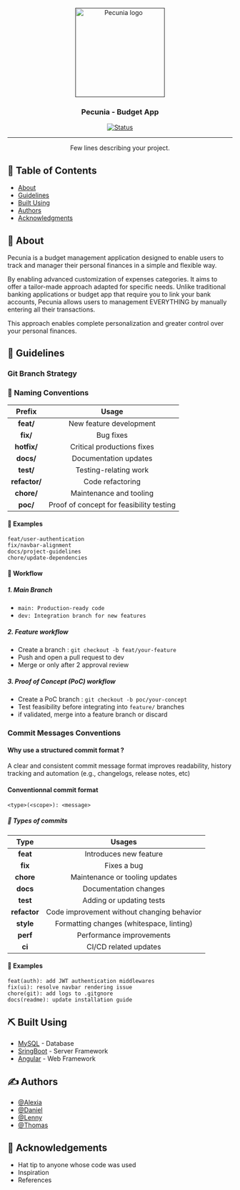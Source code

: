 <p align="center">
  <a href="" rel="noopener">
 <img width=200px height=200px src="https://ibb.co/MyDQDRpf" alt="Pecunia logo"></a>
</p>

<h3 align="center">Pecunia - Budget App</h3>

<div align="center">

  [![Status](https://img.shields.io/badge/status-active-success.svg)]()

</div>

---

<p align="center"> Few lines describing your project.
    <br>
</p>

## 📝 Table of Contents

- [About](#about)
- [Guidelines](#guidelines)
- [Built Using](#built_using)
- [Authors](#authors)
- [Acknowledgments](#acknowledgement)

## 🧐 About <a name = "about"></a>

Pecunia is a budget management application designed to enable users to track and manager their personal finances in a simple and flexible way.

By enabling advanced customization of expenses categories. It aims to offer a tailor-made approach adapted for specific needs.
Unlike traditional banking applications or budget app that require you to link your bank accounts,
Pecunia allows users to management EVERYTHING by manually entering all their transactions.

This approach enables complete personalization and greater control over your personal finances.

## 📓 Guidelines

### Git Branch Strategy

### 📌 Naming Conventions

| Prefix | Usage |
| :-------: | :------:|
| **feat/** | New feature development |
| **fix/** | Bug fixes |
| **hotfix/** | Critical productions fixes |
| **docs/** | Documentation updates |
| **test/** | Testing-relating work |
| **refactor/** | Code refactoring |
| **chore/** | Maintenance and tooling |
| **poc/** | Proof of concept for feasibility testing |

#### 🔷 Examples

```git
feat/user-authentication
fix/navbar-alignment
docs/project-guidelines
chore/update-dependencies
```

#### 🔄 Workflow

##### 1. Main Branch

- `main: Production-ready code`
- `dev: Integration branch for new features`

##### 2. Feature workflow

- Create a branch : `git checkout -b feat/your-feature`
- Push and open a pull request to dev
- Merge or only after 2 approval review

##### 3. Proof of Concept (PoC) workflow

- Create a PoC branch : `git checkout -b poc/your-concept`
- Test feasibility before integrating into `feature/` branches
- if validated, merge into a feature branch or discard

### Commit Messages Conventions

#### Why use a structured commit format ?

A clear and consistent commit message format improves readability, history tracking and automation (e.g., changelogs, release notes, etc)

#### Conventionnal commit format

`<type>(<scope>): <message>`

##### 🔷 Types of commits

| Type | Usages |
| :------: | :-----:|
| **feat** | Introduces new feature |
| **fix** | Fixes a bug |
| **chore** | Maintenance or tooling updates |
| **docs** | Documentation changes |
| **test** | Adding or updating tests |
| **refactor** | Code improvement without changing behavior |
| **style** | Formatting changes (whitespace, linting) |
| **perf** | Performance improvements |
| **ci** | CI/CD related updates |

#### 📌 Examples

```git
feat(auth): add JWT authentication middlewares
fix(ui): resolve navbar rendering issue
chore(git): add logs to .gitgnore
docs(readme): update installation guide
```

## ⛏️ Built Using <a name = "built_using"></a>

- [MySQL](https://www.mysql.com/) - Database
- [SringBoot](https://spring.io/projects/spring-boot) - Server Framework
- [Angular](https://angular.dev/) - Web Framework

## ✍️ Authors <a name = "authors"></a>

- [@Alexia](https://github.com/AlexiaGu)
- [@Daniel](https://github.com/danielgonzalez0)
- [@Lenny](https://github.com/lenny-zanotelli)
- [@Thomas](https://github.com/Thomas-Lunardo)

## 🎉 Acknowledgements <a name = "acknowledgement"></a>

- Hat tip to anyone whose code was used
- Inspiration
- References
